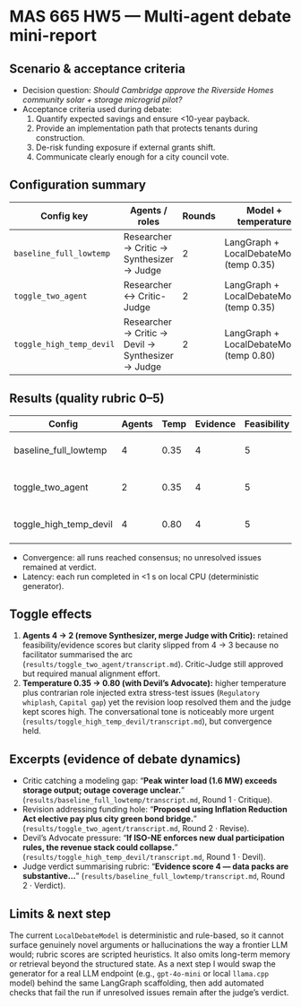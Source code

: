 # MAS 665 HW5 — Multi-agent debate mini-report

## Scenario & acceptance criteria
- Decision question: *Should Cambridge approve the Riverside Homes community solar + storage microgrid pilot?*
- Acceptance criteria used during debate:
  1. Quantify expected savings and ensure <10-year payback.
  2. Provide an implementation path that protects tenants during construction.
  3. De-risk funding exposure if external grants shift.
  4. Communicate clearly enough for a city council vote.

## Configuration summary
| Config key | Agents / roles | Rounds | Model + temperature | Memory | Notes |
| --- | --- | --- | --- | --- | --- |
| `baseline_full_lowtemp` | Researcher → Critic → Synthesizer → Judge | 2 | LangGraph + LocalDebateModel (temp 0.35) | Stateless | 4-agent baseline |
| `toggle_two_agent` | Researcher ↔ Critic-Judge | 2 | LangGraph + LocalDebateModel (temp 0.35) | Stateless | Toggle 1 — 2 agents |
| `toggle_high_temp_devil` | Researcher → Critic → Devil → Synthesizer → Judge | 2 | LangGraph + LocalDebateModel (temp 0.80) | Stateless | Toggle 2 — hotter temperature + devil |

## Results (quality rubric 0–5)
| Config | Agents | Temp | Evidence | Feasibility | Risks | Clarity | Consensus? | Decision |
| --- | --- | --- | --- | --- | --- | --- | --- | --- |
| baseline_full_lowtemp | 4 | 0.35 | 4 | 5 | 4 | 4 | ✅ | Approve pilot with guardrails |
| toggle_two_agent | 2 | 0.35 | 4 | 5 | 4 | 3 | ✅ | Approve pilot with guardrails |
| toggle_high_temp_devil | 4 | 0.80 | 4 | 5 | 4 | 4 | ✅ | Approve pilot with guardrails |

- Convergence: all runs reached consensus; no unresolved issues remained at verdict.
- Latency: each run completed in <1 s on local CPU (deterministic generator).

## Toggle effects
1. **Agents 4 → 2 (remove Synthesizer, merge Judge with Critic):** retained feasibility/evidence scores but clarity slipped from 4 → 3 because no facilitator summarised the arc (`results/toggle_two_agent/transcript.md`). Critic-Judge still approved but required manual alignment effort.
2. **Temperature 0.35 → 0.80 (with Devil’s Advocate):** higher temperature plus contrarian role injected extra stress-test issues (`Regulatory whiplash`, `Capital gap`) yet the revision loop resolved them and the judge kept scores high. The conversational tone is noticeably more urgent (`results/toggle_high_temp_devil/transcript.md`), but convergence held.

## Excerpts (evidence of debate dynamics)
- Critic catching a modeling gap: “**Peak winter load (1.6 MW) exceeds storage output; outage coverage unclear.**” (`results/baseline_full_lowtemp/transcript.md`, Round 1 · Critique).
- Revision addressing funding hole: “**Proposed using Inflation Reduction Act elective pay plus city green bond bridge.**” (`results/toggle_two_agent/transcript.md`, Round 2 · Revise).
- Devil’s Advocate pressure: “**If ISO-NE enforces new dual participation rules, the revenue stack could collapse.**” (`results/toggle_high_temp_devil/transcript.md`, Round 1 · Devil).
- Judge verdict summarising rubric: “**Evidence score 4 — data packs are substantive…**” (`results/baseline_full_lowtemp/transcript.md`, Round 2 · Verdict).

## Limits & next step
The current `LocalDebateModel` is deterministic and rule-based, so it cannot surface genuinely novel arguments or hallucinations the way a frontier LLM would; rubric scores are scripted heuristics. It also omits long-term memory or retrieval beyond the structured state. As a next step I would swap the generator for a real LLM endpoint (e.g., `gpt-4o-mini` or local `llama.cpp` model) behind the same LangGraph scaffolding, then add automated checks that fail the run if unresolved issues remain after the judge’s verdict.

